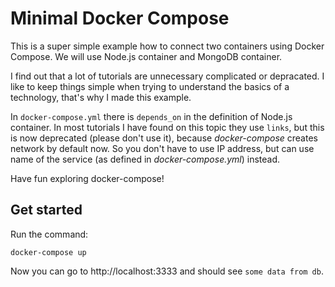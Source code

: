 # Minimal Docker Compose

This is a super simple example how to connect two containers using Docker Compose. We will use Node.js container and MongoDB container.

I find out that a lot of tutorials are unnecessary complicated or depracated. I like to keep things simple when trying to understand the basics of a technology, that's why I made this example.

In `docker-compose.yml` there is `depends_on` in the definition of Node.js container. In most tutorials I have found on this topic they use `links`, but this is now deprecated (please don't use it), because *docker-compose* creates network by default now. So you don't have to use IP address, but can use name of the service (as defined in *docker-compose.yml*) instead.

Have fun exploring docker-compose!

## Get started

Run the command:

```
docker-compose up
```

Now you can go to http://localhost:3333 and should see `some data from db`.


